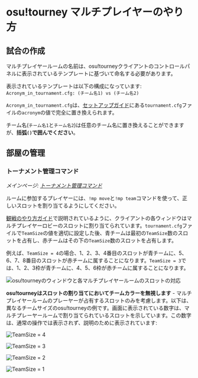 # osu!tourney マルチプレイヤーのやり方

## 試合の作成

マルチプレイヤールームの名前は、osu!tourneyクライアントのコントロールパネルに表示されているテンプレートに基づいて命名する必要があります。

表示されているテンプレートは以下の構成になっています:
`Acronym_in_tournament.cfg: (チーム名1) vs (チーム名2)`

`Acronym_in_tournament.cfg`は、[セットアップガイド](/wiki/osu!tourney/Setup)にある`tournament.cfg`ファイルの`acronym`の値で完全に置き換えられます。

チーム名(`チーム名1`と`チーム名2`)は任意のチーム名に置き換えることができますが、**括弧`()`で囲んでください**。

## 部屋の管理

### トーナメント管理コマンド

*メインページ: [トーナメント管理コマンド](/wiki/osu!tourney/Tournament_Management_Commands)*

ルームに参加するプレイヤーには、`!mp move`と`!mp team`コマンドを使って、正しいスロットを割り当てるようにしてください。

[観戦のやり方ガイド](/wiki/osu!tourney/Spectator_Usage)で説明されているように、クライアントの各ウィンドウはマルチプレイヤーロビーのスロットに割り当てられています。`tournament.cfg`ファイルで`TeamSize`の値を適切に設定した後、青チームは最初の`TeamSize`数のスロットを占有し、赤チームはその下の`TeamSize`数のスロットを占有します。

例えば、`TeamSize = 4`の場合、1、2、3、4番目のスロットが青チームに、5、6、7、8番目のスロットが赤チームに属することになります。`TeamSize = 3`では、1、2、3枠が青チームに、4、5、6枠が赤チームに属することになります。

![osu!tourneyのウィンドウと各マルチプレイヤールームのスロットの対応](img/Osutourneyassignment.png "osu!tourney プレイヤーの割り当て")

**osu!tourneyはスロットの割り当てにおいてチームカラーを無視します** - マルチプレイヤールームのプレーヤーが占有するスロットのみを考慮します。以下は、異なるチームサイズのosu!tourneyの例です。画面に表示されている数字は、マルチプレーヤールームで割り当てられているスロットを示しています。この数字は、通常の操作では表示されず、説明のために表示されています:

![TeamSize = 4](img/Osutourneywindows.png)

![TeamSize = 3](img/Teamsize3.png "TeamSize = 3")

![TeamSize = 2](img/Teamsize2.png "TeamSize = 2")

![TeamSize = 1](img/Teamsize1.png "TeamSize = 1")
